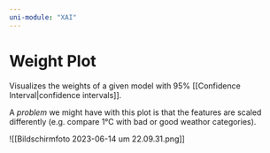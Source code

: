 ```yaml
---
uni-module: "XAI"
---
```


# Weight Plot

Visualizes the weights of a given model with 95% [[Confidence Interval|confidence intervals]].

A _problem_ we might have with this plot is that the features are scaled differently (e.g. compare 1°C with bad or good weathor categories).

![[Bildschirmfoto 2023-06-14 um 22.09.31.png]]
